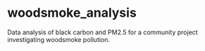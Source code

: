 # woodsmoke_analysis
Data analysis of black carbon and PM2.5 for a community project investigating woodsmoke pollution.

